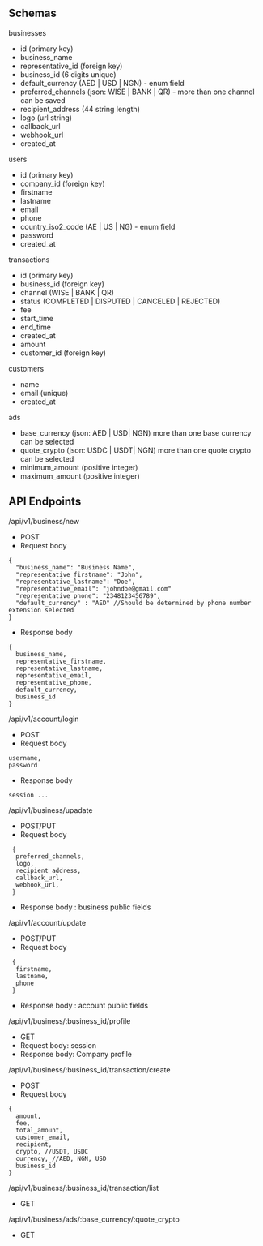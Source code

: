 ## Schemas

businesses
- id (primary key)
- business_name
- representative_id (foreign key)
- business_id (6 digits unique)
- default_currency (AED | USD | NGN)  - enum field
- preferred_channels (json: WISE | BANK | QR) - more than one channel can be saved 
- recipient_address (44 string length)
- logo (url string)
- callback_url
- webhook_url
- created_at

users
- id (primary key)
- company_id (foreign key)
- firstname
- lastname
- email
- phone
- country_iso2_code (AE | US | NG) - enum field
- password
- created_at

transactions
- id (primary key)
- business_id (foreign key)
- channel (WISE | BANK | QR)
- status (COMPLETED | DISPUTED | CANCELED | REJECTED)
- fee
- start_time
- end_time
- created_at
- amount
- customer_id (foreign key)

customers
- name
- email (unique)
- created_at

ads
- base_currency (json:  AED | USD| NGN) more than one base currency can be selected
- quote_crypto (json:  USDC | USDT| NGN) more than one quote crypto can be selected
- minimum_amount (positive integer)
- maximum_amount (positive integer)

## API Endpoints

/api/v1/business/new

- POST
- Request body
```
{
  "business_name": "Business Name",
  "representative_firstname": "John",
  "representative_lastname": "Doe",
  "representative_email": "johndoe@gmail.com"
  "representative_phone": "2348123456789",
  "default_currency" : "AED" //Should be determined by phone number extension selected
}
```
- Response body
```
{
  business_name,
  representative_firstname,
  representative_lastname,
  representative_email,
  representative_phone,
  default_currency,
  business_id
}
```

/api/v1/account/login

- POST 
- Request body
```
username,
password
```
- Response body
```
session ...
```

/api/v1/business/upadate

- POST/PUT
- Request body
```
 {
  preferred_channels,
  logo,
  recipient_address,
  callback_url,
  webhook_url,
 }
```

- Response body : business public fields


/api/v1/account/update

- POST/PUT
- Request body
```
 {
  firstname,
  lastname,
  phone
 }
```

- Response body : account public fields

/api/v1/business/:business_id/profile

- GET
- Request body: session
- Response body: Company profile

/api/v1/business/:business_id/transaction/create

- POST
- Request body
```
{
  amount,
  fee,
  total_amount,
  customer_email,
  recipient,
  crypto, //USDT, USDC
  currency, //AED, NGN, USD
  business_id
}
```

/api/v1/business/:business_id/transaction/list

- GET

/api/v1/business/ads/:base_currency/:quote_crypto

- GET
